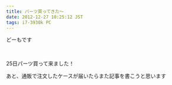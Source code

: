 ```yaml
---
title: パーツ買ってきた〜
date: 2012-12-27 10:25:12 JST
tags: i7-3930k PC
---
```

<p>どーもです</p>
<p>&nbsp;</p>
<p>25日パーツ買って来ました！</p>
<p>あと、通販で注文したケースが届いたらまた記事を書こうと思います</p>
